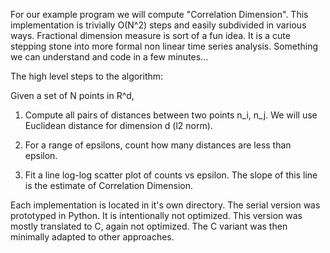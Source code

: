 For our example program we will compute "Correlation Dimension".  This implementation is trivially O(N^2) steps and easily subdivided in various ways.  Fractional dimension measure is sort of a fun idea.  It is a cute stepping stone into more formal non linear time series analysis. Something we can understand and code in a few minutes...

The high level steps to the algorithm:

Given a set of N points in R^d,

1) Compute all pairs of distances between two points n_i, n_j.  We will use Euclidean distance for dimension d (l2 norm).

2) For a range of epsilons, count how many distances are less than epsilon.

3) Fit a line log-log scatter plot of counts vs epsilon. The slope of this line is the estimate of Correlation Dimension.

Each implementation is located in it's own directory.
The serial version was prototyped in Python.
It is intentionally not optimized.
This version was mostly translated to C, again not optimized.
The C variant was then minimally adapted to other approaches.

